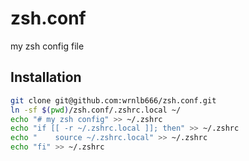 # zsh.conf
my zsh config file

## Installation
```sh
git clone git@github.com:wrnlb666/zsh.conf.git
ln -sf $(pwd)/zsh.conf/.zshrc.local ~/
echo "# my zsh config" >> ~/.zshrc
echo "if [[ -r ~/.zshrc.local ]]; then" >> ~/.zshrc
echo "    source ~/.zshrc.local" >> ~/.zshrc
echo "fi" >> ~/.zshrc
```
